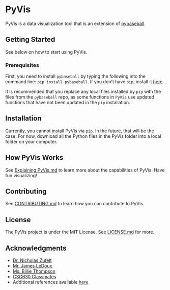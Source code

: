 # PyVis
PyVis is a data visualization tool that is an extension of [pybaseball](https://github.com/jldbc/pybaseball).

## Getting Started
See below on how to start using PyVis.

### Prerequisites
First, you need to install `pybaseball` by typing the following into the command line: `pip install pybaseball`. If you don't have `pip`, install it [here](https://pip.pypa.io/en/stable/installing/).

It is recommended that you replace any local files installed by `pip` with the files from the `pybaseball` repo, as some functions in `PyVis` use updated functions that have not been updated in the `pip` installation.

## Installation
Currently, you cannot install PyVis via `pip`. In the future, that will be the case. For now, download all the Python files in the PyVis folder into a local folder on your computer.

## How PyVis Works
See [Explaining PyVis.md](https://github.com/kunalcsc630/pyvis/blob/master/Explaining%20PyVis.md) to learn more about the capabilities of PyVis. Have fun visualizing!

## Contributing
See [CONTRIBUTING.md](https://github.com/kunalcsc630/pyvis/blob/master/CONTRIBUTING.md) to learn how you can contribute to PyVis.

## License
The PyVis project is under the MIT License. See [LICENSE.md](https://github.com/kunalcsc630/pyvis/blob/master/LICENSE) for more.

## Acknowledgments
* [Dr. Nicholas Zufelt](https://github.com/nzufelt)
* [Mr. James LeDoux](https://github.com/jldbc)
* [Ms. Billie Thompson](https://gist.github.com/PurpleBooth/109311bb0361f32d87a2)
* [CSC630 Classmates](nzufelt.github.io/open_source_movement_csc630/)
* Additional references available [here](https://github.com/kunalcsc630/pyvis/blob/master/REFERENCES.md)
